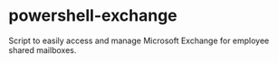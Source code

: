 # powershell-exchange
Script to easily access and manage Microsoft Exchange for employee shared mailboxes.
